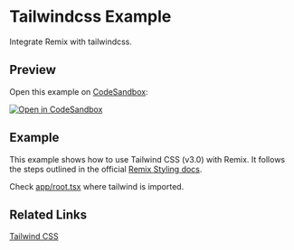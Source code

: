 # Tailwindcss Example

Integrate Remix with tailwindcss.

## Preview

Open this example on [CodeSandbox](https://codesandbox.io/s/remix-tailwind-2x8pg):

[![Open in CodeSandbox](https://codesandbox.io/static/img/play-codesandbox.svg)](https://codesandbox.io/s/github/remix-run/remix/tree/main/examples/tailwindcss)

## Example

This example shows how to use Tailwind CSS (v3.0) with Remix. It follows the steps outlined in the official [Remix Styling docs](https://remix.run/docs/en/v1/guides/styling#tailwind).

Check [app/root.tsx](./app/root.tsx) where tailwind is imported.

## Related Links

[Tailwind CSS](https://tailwindcss.com)